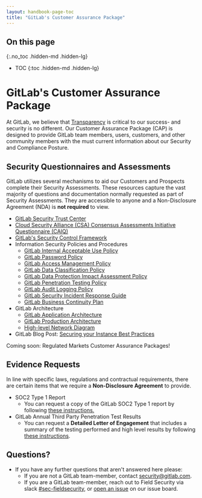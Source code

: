 ```yaml
---
layout: handbook-page-toc
title: "GitLab's Customer Assurance Package"
---
```


## On this page
{:.no_toc .hidden-md .hidden-lg}

- TOC
{:toc .hidden-md .hidden-lg}

# GitLab's Customer Assurance Package
At GitLab, we believe that [Transparency](https://about.gitlab.com/handbook/values/#transparency) is critical to our success- and security is no different. Our Customer Assurance Package (CAP) is designed to provide GitLab team members, users, customers, and other community members with the must current information about our Security and Compliance Posture. 

## Security Questionnaires and Assessments  
GitLab utilizes several mechanisms to aid our Customers and Prospects complete their Security Assessments. These resources capture the vast majority of questions and documentation normally requested as part of Security Assessments. They are accessible to anyone and a Non-Disclosure Agreement (NDA) is **not required** to view.

* [GitLab Security Trust Center](/security/)
* [Cloud Security Alliance (CSA)
Consensus Assessments Initiative Questionnaire (CAIQ)](https://cloudsecurityalliance.org/star/registry/gitlab/)
* [GitLab's Security Control Framework](/handbook/engineering/security/security-assurance/security-compliance/sec-controls.html)
* Information Security Policies and Procedures
    * [GitLab Internal Acceptable Use Policy](/handbook/people-group/acceptable-use-policy/)
    * [GitLab Password Policy](/handbook/security/#gitlab-password-policy-guidelines)
    * [GitLab Access Management Policy](/handbook/engineering/security/#access-management-process)
    * [GitLab Data Classification Policy](/handbook/engineering/security/data-classification-standard.html)
    * [GitLab Data Protection Impact Assessment Policy](/handbook/engineering/security/dpia-policy/)
    * [GitLab Penetration Testing Policy](/handbook/engineering/security/penetration-testing-policy.html)
    * [GitLab Audit Logging Policy](/handbook/engineering/security/audit-logging-policy.html)
     * [GitLab Security Incident Response Guide](/handbook/engineering/security/sec-incident-response.html)
     * [GitLab Business Continuity Plan](/handbook/business-ops/gitlab-business-continuity-plan.html)
* GitLab Architecture
    * [GitLab Application Architecture](https://docs.gitlab.com/ee/development/architecture.html)
    * [GitLab Production Architecture](/handbook/engineering/infrastructure/production/architecture/)
    * [High-level Network Diagram](/handbook/engineering/infrastructure/production/architecture/#network-architecture)
* GitLab Blog Post: [Securing your Instance Best Practices](/blog/2020/05/20/gitlab-instance-security-best-practices/)

Coming soon: Regulated Markets Customer Assurance Packages!

## Evidence Requests
In line with specific laws, regulations and contractual requirements, there are certain items that we require a **Non-Disclosure Agreement** to provide.  

* SOC2 Type 1 Report 
    * You can request a copy of the GitLab SOC2 Type 1 report by following [these instructions.](/handbook/engineering/security/security-assurance/security-compliance/soc2.html#requesting-a-copy-of-the-gitlab-soc2-type-1-report)
* GitLab Annual Third Party Penetration Test Results 
    * You can request a **Detailed Letter of Engagement** that includes a summary of the testing performed and high level results by following [these instructions](/security/#external-testing).

## Questions?
* If you have any further questions that aren't answered here please:
    * If you are not a GitLab team-member, contact security@gitlab.com.
    * If you are a GitLab team-member, reach out to Field Security via slack [#sec-fieldsecurity](https://gitlab.slack.com/archives/CV5A53V70), or [open an issue](https://gitlab.com/gitlab-com/gl-security/field-security/-/issues/new?issue%5Bassignee_id%5D=&issue%5Bmilestone_id%5D=) on our issue board.

    
